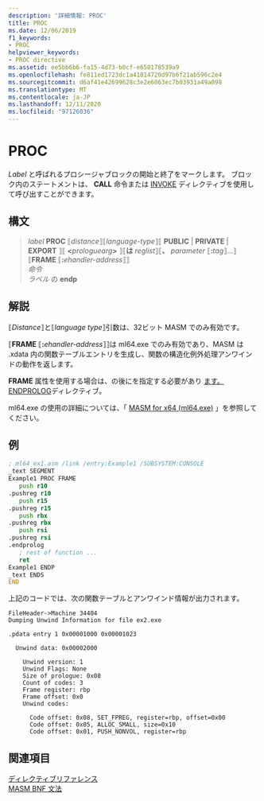 ```yaml
---
description: '詳細情報: PROC'
title: PROC
ms.date: 12/06/2019
f1_keywords:
- PROC
helpviewer_keywords:
- PROC directive
ms.assetid: ee5bb6b6-fa15-4d73-b0cf-e650178539a9
ms.openlocfilehash: fe811ed1723dc1a41014720d97b6f21ab596c2e4
ms.sourcegitcommit: d6af41e42699628c3e2e6063ec7b03931a49a098
ms.translationtype: MT
ms.contentlocale: ja-JP
ms.lasthandoff: 12/11/2020
ms.locfileid: "97126036"
---
```

# <a name="proc"></a>PROC

*Label* と呼ばれるプロシージャブロックの開始と終了をマークします。 ブロック内のステートメントは、 **CALL** 命令または [INVOKE](invoke.md) ディレクティブを使用して呼び出すことができます。

## <a name="syntax"></a>構文

> *label* **PROC** ⟦*distance*⟧⟦*language-type*⟧⟦ **PUBLIC**  |  **PRIVATE**  |  **EXPORT** ⟧⟦ __\<__*prologuearg*__>__ ⟧⟦**は** *reglist*⟧⟦__、__ *parameter* ⟦__:__*tag*⟧...⟧\
> ⟦**FRAME** ⟦__:__*ehandler-address*⟧⟧ \
> *命令*\
> *ラベル* の **endp**

## <a name="remarks"></a>解説

⟦*Distance*⟧と⟦*language type*⟧引数は、32ビット MASM でのみ有効です。

⟦**FRAME** ⟦__:__*ehandler-address*⟧⟧は ml64.exe でのみ有効であり、MASM は .xdata 内の関数テーブルエントリを生成し、関数の構造化例外処理アンワインドの動作を返します。

**FRAME** 属性を使用する場合は、の後にを指定する必要があり [ます。ENDPROLOG](dot-endprolog.md)ディレクティブ。

ml64.exe の使用の詳細については、「 [MASM for x64 (ml64.exe)](masm-for-x64-ml64-exe.md) 」を参照してください。

## <a name="example"></a>例

```asm
; ml64 ex1.asm /link /entry:Example1 /SUBSYSTEM:CONSOLE
_text SEGMENT
Example1 PROC FRAME
   push r10
.pushreg r10
   push r15
.pushreg r15
   push rbx
.pushreg rbx
   push rsi
.pushreg rsi
.endprolog
   ; rest of function ...
   ret
Example1 ENDP
_text ENDS
END
```

上記のコードでは、次の関数テーブルとアンワインド情報が出力されます。

```Output
FileHeader->Machine 34404
Dumping Unwind Information for file ex2.exe

.pdata entry 1 0x00001000 0x00001023

  Unwind data: 0x00002000

    Unwind version: 1
    Unwind Flags: None
    Size of prologue: 0x08
    Count of codes: 3
    Frame register: rbp
    Frame offset: 0x0
    Unwind codes:

      Code offset: 0x08, SET_FPREG, register=rbp, offset=0x00
      Code offset: 0x05, ALLOC_SMALL, size=0x10
      Code offset: 0x01, PUSH_NONVOL, register=rbp
```

## <a name="see-also"></a>関連項目

[ディレクティブリファレンス](directives-reference.md)\
[MASM BNF 文法](masm-bnf-grammar.md)
